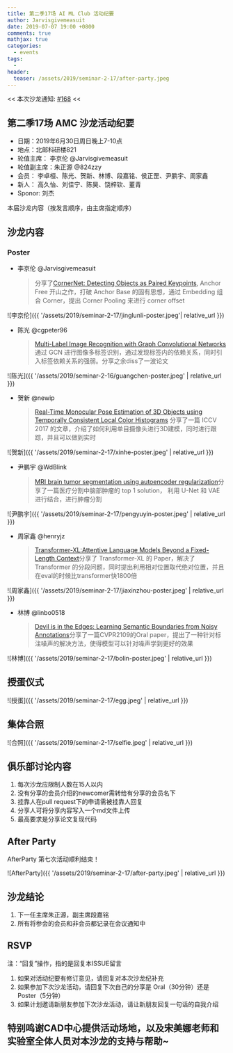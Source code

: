 ```yaml
---
title: 第二季17场 AI ML Club 活动纪要
author: Jarvisgivemeasuit
date: 2019-07-07 19:00 +0800
comments: true
mathjax: true
categories: 
  - events
tags:
  - 
header:
  teaser: /assets/2019/seminar-2-17/after-party.jpeg
---
```


<< 本次沙龙通知: [#168](https://github.com/BUPT/ai-ml.club/issues/168)  <<

## 第二季17场 AMC 沙龙活动纪要

- 日期：2019年6月30日周日晚上7-10点
- 地点：北邮科研楼821
- 轮值主席： 李京伦 @Jarvisgivemeasuit
- 轮值副主席：朱正源 @824zzy
- 会员： 李卓桓、陈光、贺新、林博、段嘉铭、侯正罡、尹鹏宇、周家鑫
- 新人： 高久怡、刘佳宁、陈昊、饶梓钦、董青
- Sponor: 刘杰

本届沙龙内容（按发言顺序，由主席指定顺序）

## 沙龙内容
  
### Poster

- 李京伦 @Jarvisgivemeasuit
    > 分享了[CornerNet: Detecting Objects as Paired Keypoints](http://openaccess.thecvf.com/content_iccv_2017/html/Tjaden_Real-Time_Monocular_Pose_ICCV_2017_paper.html), Anchor Free 开山之作，打破 Anchor Base 的固有思想，通过 Embedding 组合 Corner，提出 Corner Pooling 来进行 corner offset

![李京伦]({{ '/assets/2019/seminar-2-17/jinglunli-poster.jpeg'| relative_url }})

- 陈光 @cgpeter96
    > [Multi-Label Image Recognition with Graph Convolutional Networks](https://arxiv.org/abs/1904.03582)通过 GCN 进行图像多标签识别，通过发现标签内的依赖关系，同时引入标签依赖关系的强弱。分享之余diss了一波论文

![陈光]({{ '/assets/2019/seminar-2-16/guangchen-poster.jpeg' | relative_url }})

- 贺新 @newip
    > [Real-Time Monocular Pose Estimation of 3D Objects using Temporally Consistent Local Color Histograms](http://openaccess.thecvf.com/content_iccv_2017/html/Tjaden_Real-Time_Monocular_Pose_ICCV_2017_paper.html)  分享了一篇 ICCV 2017 的文章，介绍了如何利用单目摄像头进行3D建模，同时进行跟踪，并且可以做到实时

![贺新]({{ '/assets/2019/seminar-2-17/xinhe-poster.jpeg' | relative_url }})

- 尹鹏宇 @WdBlink
    > [MRI brain tumor segmentation using autoencoder regularization](https://arxiv.org/abs/1810.11654)分享了一篇医疗分割中脑部肿瘤的 top 1 solution， 利用 U-Net 和 VAE 进行结合，进行肿瘤分割

![尹鹏宇]({{ '/assets/2019/seminar-2-17/pengyuyin-poster.jpeg' | relative_url }})

- 周家鑫 @henryjz
    > [Transformer-XL:Attentive Language Models Beyond a Fixed-Length Context](https://arxiv.org/abs/1901.02860)分享了 Transformer-XL 的 Paper，解决了 Transformer 的分段问题，同时提出利用相对位置取代绝对位置，并且在eval的时候比transformer快1800倍

![周家鑫]({{ '/assets/2019/seminar-2-17/jiaxinzhou-poster.jpeg' | relative_url }})

- 林博 @linbo0518
    > [Devil is in the Edges: Learning Semantic Boundaries from Noisy Annotations](https://arxiv.org/abs/1904.07934)分享了一篇CVPR2109的Oral paper，提出了一种针对标注噪声的解决方法，使得模型可以针对噪声学到更好的效果

![林博]({{ '/assets/2019/seminar-2-17/bolin-poster.jpeg' | relative_url }})

## 授蛋仪式

![授蛋]({{ '/assets/2019/seminar-2-17/egg.jpeg' | relative_url }})

## 集体合照

![合照]({{ '/assets/2019/seminar-2-17/selfie.jpeg' | relative_url }})

## 俱乐部讨论内容

1. 每次沙龙应限制人数在15人以内
2. 没有分享的会员介绍的newcomer需转给有分享的会员名下
3. 挂靠人在pull request下的申请需被挂靠人回复
4. 分享人可将分享内容写入一个md文件上传
5. 最高要求是分享论文复现代码

## After Party

AfterParty 第七次活动顺利结束！

![AfterParty]({{ '/assets/2019/seminar-2-17/after-party.jpeg' | relative_url }})

## 沙龙结论

1. 下一任主席朱正源，副主席段嘉铭
2. 所有将参会的会员和非会员都记录在会议通知中

## RSVP

注：“回复”操作，指的是回复本ISSUE留言

1. 如果对活动纪要有修订意见，请回复对本次沙龙纪补充
2. 如果参加下次沙龙活动，请回复下次自己的分享是 Oral（30分钟）还是Poster（5分钟）
3. 如果计划邀请新朋友参加下次沙龙活动，请让新朋友回复一句话的自我介绍

## 特别鸣谢CAD中心提供活动场地，以及宋美娜老师和实验室全体人员对本沙龙的支持与帮助~
